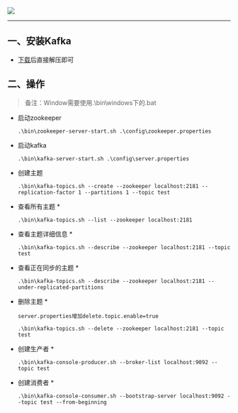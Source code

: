 ![](http://kafka.apache.org/images/logo.png)
- - -
## 一、安装Kafka

* [下载](https://www.apache.org/dist/kafka/2.1.1/kafka_2.11-2.1.1.tgz)后直接解压即可

## 二、操作

> 备注：Window需要使用.\bin\windows下的.bat

* 启动zookeeper

    ```.\bin\zookeeper-server-start.sh .\config\zookeeper.properties```

* 启动kafka

    ```.\bin\kafka-server-start.sh .\config\server.properties```
    
* 创建主题
    
    ```.\bin\kafka-topics.sh --create --zookeeper localhost:2181 --replication-factor 1 --partitions 1 --topic test```
    
* 查看所有主题 *
    
    ```.\bin\kafka-topics.sh --list --zookeeper localhost:2181```
    
* 查看主题详细信息 *
    
    ```.\bin\kafka-topics.sh --describe --zookeeper localhost:2181 --topic test```
     
* 查看正在同步的主题 *

    ```.\bin\kafka-topics.sh --describe --zookeeper localhost:2181 --under-replicated-partitions```
    
* 删除主题 *

    ```server.properties增加delete.topic.enable=true```
    
    ```.\bin\kafka-topics.sh --delete --zookeeper localhost:2181 --topic test```

* 创建生产者 *

    ```.\bin\kafka-console-producer.sh --broker-list localhost:9092 --topic test```
     

* 创建消费者 *

    ```.\bin\kafka-console-consumer.sh --bootstrap-server localhost:9092 --topic test --from-beginning```